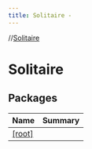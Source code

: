 ```yaml
---
title: Solitaire -
---
```

//[Solitaire](index.md)



# Solitaire  


## Packages  
  
|  Name|  Summary| 
|---|---|
| <a name="////PointingToDeclaration/"></a>[[root]]([root]/index.md) | 


